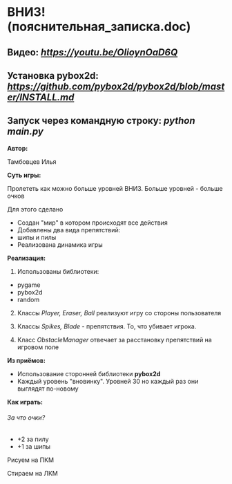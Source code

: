 # ВНИЗ! (пояснительная_записка.doc)
## Видео: <i>https://youtu.be/OIioynOaD6Q</i>
## Установка pybox2d: <i>https://github.com/pybox2d/pybox2d/blob/master/INSTALL.md</i>
## Запуск через командную строку: <i>python main.py</i>

**Автор:**

Тамбовцев Илья

**Суть игры:**

Пролететь как можно
больше уровней ВНИЗ.
Больше уровней - больше очков

Для этого сделано
- Создан &quot;мир&quot; в котором происходят все действия
- Добавлены два вида препятствий:
- шипы и пилы
- Реализована динамика игры

**Реализация:**

1)  Использованы библиотеки:
- pygame
- pybox2d
- random

2) Классы _Player, Eraser, Ball_ реализуют игру со стороны пользователя

3) Классы _Spikes, Blade_ - препятствия. То, что убивает игрока.

4) Класс _ObstacleManager_ отвечает за расстановку препятствий на игровом поле

**Из приёмов:**

-  Использование сторонней библиотеки **pybox2d**
-  Каждый уровень &quot;вновинку&quot;. Уровней 30 но каждый раз они выглядят по-новому

**Как играть:**
###### За что очки?
- +2 за пилу
- +1 за шипы

Рисуем на ПКМ

Стираем на ЛКМ
